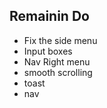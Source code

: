 ## Remainin Do 

- Fix the side menu
- Input boxes
- Nav Right menu
- smooth scrolling
- toast
- nav